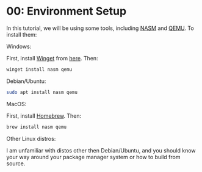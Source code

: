 # 00: Environment Setup

In this tutorial, we will be using some tools, including [NASM](https://nasm.us/) and [QEMU](https://www.qemu.org/). To install them:

Windows:

First, install [Winget](https://github.com/microsoft/winget-cli) from [here](https://www.microsoft.com/p/app-installer/9nblggh4nns1). Then:

```sh
winget install nasm qemu
```

Debian/Ubuntu:

```sh
sudo apt install nasm qemu
```

MacOS:

First, install [Homebrew](https://brew.sh/). Then:

```sh
brew install nasm qemu
```

Other Linux distros:

I am unfamiliar with distos other then Debian/Ubuntu, and you should know your way around your package manager system or how to build from source.